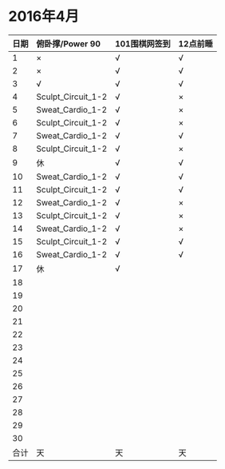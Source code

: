 # 2016年4月

日期|俯卧撑/Power 90|101围棋网签到|12点前睡
:---|:-----|:------------|:--------
1|×|√|√|
2|×|√|√|
3|√|√|√|
4|Sculpt_Circuit_1-2|√|×|
5|Sweat_Cardio_1-2|√|×|
6|Sculpt_Circuit_1-2|√|×|
7|Sweat_Cardio_1-2|√|√|
8|Sculpt_Circuit_1-2|√|×|
9|休|√|√|
10|Sweat_Cardio_1-2|√|√|
11|Sculpt_Circuit_1-2|√|√|
12|Sweat_Cardio_1-2|√|×|
13|Sculpt_Circuit_1-2|√|×|
14|Sweat_Cardio_1-2|√|×|
15|Sculpt_Circuit_1-2|√|√|
16|Sweat_Cardio_1-2|√|√|
17|休|√||
18||||
19||||
20||||
21||||
22||||
23||||
24||||
25||||
26||||
27||||
28||||
29||||
30||||
合计|天|天|天|